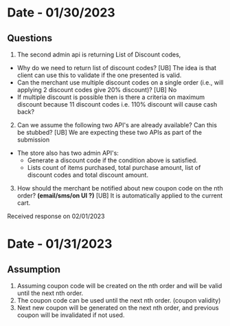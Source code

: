 # Date - 01/30/2023
## Questions
1. The second admin api is returning List of Discount codes,

  - Why do we need to return list of discount codes? [UB] The idea is that client can use this to validate if the one presented is valid.
  - Can the merchant use multiple discount codes on a single order (i.e., will applying 2 discount codes give 20% discount)? [UB] No
  - If multiple discount is possible then is there a criteria on maximum discount because 11 discount codes i.e. 110% discount will cause cash back?

2. Can we assume the following two API's are already available? Can this be stubbed? [UB] We are expecting these two APIs as part of the submission
  - The store also has two admin API's:
    - Generate a discount code if the condition above is satisfied.
    - Lists count of items purchased, total purchase amount, list of discount codes and total discount amount.
  
3. How should the merchant be notified about new coupon code on the nth order? **(email/sms/on UI ?)** [UB] It is automatically applied to the current cart.

Received response on 02/01/2023

# Date - 01/31/2023
## Assumption

1. Assuming coupon code will be created on the nth order and will be valid until the next nth order.
2. The coupon code can be used until the next nth order. (coupon validity)
3. Next new coupon will be generated on the next nth order, and previous coupon will be invalidated if not used.
